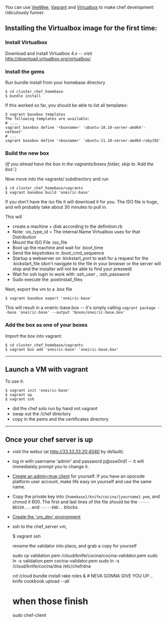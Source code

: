 You can use [VeeWee](https://raw.github.com/jedi4ever/veewee/),
[Vagrant](http://vagrantup.com) and
[Virtualbox](http://download.virtualbox.org/virtualbox/) to make chef
development ridiculously funner.

## Installing the Virtualbox image for the first time:

### Install Virtualbox

Download and install Virtualbox 4.x -- visit http://download.virtualbox.org/virtualbox/

### Install the gems

Run bundle install from your homebase directory

    $ cd cluster_chef_homebase
    $ bundle install

If this worked so far, you should be able to list all templates:

    $ vagrant basebox templates
    The following templates are available:
    # ....
    vagrant basebox define '<boxname>' 'ubuntu-10.10-server-amd64'-netboot'
    # ...
    vagrant basebox define '<boxname>' 'ubuntu-11.10-server-amd64-ruby192'

### Build the new box

(_If you alread have the box in the vagrants/boxes folder, skip to 'Add the box'._)

Now move into the vagrants/ subdirectory and run

    $ cd cluster_chef_homebase/vagrants
    $ vagrant basebox build 'oneiric-base'

If you don't have the iso file it will download it for you. The ISO file is huge, and will probably take about 30 minutes to pull in.

This will

* create a machine + disk according to the definition.rb
* Note: :os_type_id = The internal Name Virtualbox uses for that Distribution
* Mount the ISO File :iso_file
* Boot up the machine and wait for :boot_time
* Send the keystrokes in :boot_cmd_sequence
* Startup a webserver on :kickstart_port to wait for a request for the :kickstart_file (don't navigate to the file in your browser or the server will stop and the installer will not be able to find your preseed)
* Wait for ssh login to work with :ssh_user , :ssh_password
* Sudo execute the :postinstall_files

Next, export the vm to a .box file

    $ vagrant basebox export 'oneiric-base'

This will result in a oneiric-base.box -- it's simply calling `vagrant package --base 'oneiric-base' --output 'boxes/oneiric-base.box'`

### Add the box as one of your boxes

Import the box into vagrant:

    $ cd cluster_chef_homebase/vagrants
    $ vagrant box add 'oneiric-base' 'oneiric-base.box'

__________________________________________________________________________

## Launch a VM with vagrant

To use it:

    $ vagrant init 'oneiric-base'
    $ vagrant up
    $ vagrant ssh

* did the chef solo run by hand not vagrant
* swap out the /chef directory
* copy in the pems and the certificates directory


__________________________________________________________________________

## Once your chef server is up

* visit the webui (at http://33.33.33.20:4040 by default).

* log in with username 'admin' and password p@ssw0rd1 -- it will immediately prompt you to change it.

* [Create an admin=true client](http://33.33.33.20:4040/clients/new) for
  yourself. If you have an opscode platform user account, make life easy on
  yourself and use the same name.
  
* Copy the private key into `{homebase}/knife/cocina/{yourname}.pem`, and chmod
  it 600. The first and last lines of the file should be the `-----BEGIN...` and
  `-----END..` blocks.
  
* [Create the 'vm_dev' environment](http://33.33.33.20:4040/environments/new)

* ssh to the chef_server vm, 

    $ vagrant ssh
    
  rename the validator into place, and grab a copy for yourself
  
    sudo cp    validation.pem  /cloud/knife/cocina/cocina-validator.pem
    sudo ln -s validation.pem  cocina-validator.pem 
    sudo ln -s /cloud/knife/cocina/dna /etc/chef/dna

    cd /cloud
    bundle install
    rake roles &    # NEVA GONNA GIVE YOU UP...
    knife cookbook upload --all
    # when those finish
    sudo chef-client
    
